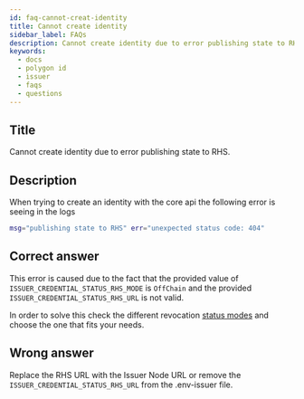 ```yaml
---
id: faq-cannot-creat-identity
title: Cannot create identity
sidebar_label: FAQs
description: Cannot create identity due to error publishing state to RHS.
keywords: 
  - docs
  - polygon id
  - issuer
  - faqs
  - questions
---
```


## Title
Cannot create identity due to error publishing state to RHS.

## Description
When trying to create an identity with the core api the following error is seeing in the logs 

```bash
msg="publishing state to RHS" err="unexpected status code: 404"
```

## Correct answer

This error is caused due to the fact that the provided value of `ISSUER_CREDENTIAL_STATUS_RHS_MODE` is `OffChain` and the provided `ISSUER_CREDENTIAL_STATUS_RHS_URL` is not valid.

In order to solve this check the different revocation [status modes](../../../docs/issuer/issuer-configuration.md/#revocation-status) and choose the one that fits your needs.

## Wrong answer

Replace the RHS URL with the Issuer Node URL or remove the `ISSUER_CREDENTIAL_STATUS_RHS_URL` from the .env-issuer file.